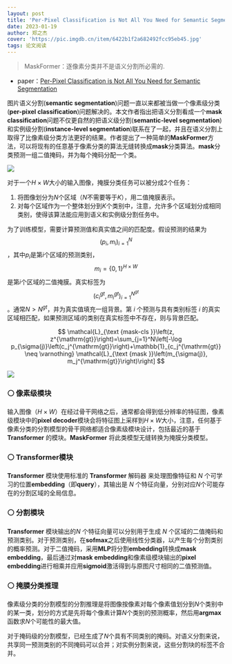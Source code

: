```yaml
---
layout: post
title: 'Per-Pixel Classification is Not All You Need for Semantic Segmentation'
date: 2023-01-19
author: 郑之杰
cover: 'https://pic.imgdb.cn/item/6422b1f2a682492fcc95eb45.jpg'
tags: 论文阅读
---
```


> MaskFormer：逐像素分类并不是语义分割所必需的.

- paper：[Per-Pixel Classification is Not All You Need for Semantic Segmentation](https://arxiv.org/abs/2107.06278)

图片语义分割(**semantic segmentation**)问题一直以来都被当做一个像素级分类(**per-pixel classification**)问题解决的。本文作者指出把语义分割看成一个**mask classification**问题不仅更自然的把语义级分割(**semantic-level segmentation**)和实例级分割(**instance-level segmentation**)联系在了一起，并且在语义分割上取得了比像素级分类方法更好的结果。作者提出了一种简单的**MaskFormer**方法，可以将现有的任意基于像素分类的算法无缝转换成**mask**分类算法。**mask**分类预测一组二值掩码，并为每个掩码分配一个类。

![](https://pic.imgdb.cn/item/642e78f4a682492fcccefaa6.jpg)

对于一个$H\times W$大小的输入图像，掩膜分类任务可以被分成2个任务：
1. 将图像划分为$N$个区域（$N$不需要等于$K$），用二值掩膜表示。
2. 对每个区域作为一个整体划分到$K$个类别中，注意，允许多个区域划分成相同类别，使得该算法能应用到语义和实例级分割任务中。

为了训练模型，需要计算预测值和真实值之间的匹配度。假设预测的结果为$$(p_i,m_i)_{i=1}^N$$，其中$p_i$是第$i$个区域的预测类别，$$m_i=\{0,1\}^{H\times W}$$是第$i$个区域的二值掩膜。真实标签为$$(c_i^{gt},m_i^{gt})_{i=1}^{N^{gt}}$$。通常$N > N^{gt}$，并为真实值填充一组背景。第 $i$ 个预测与具有类别标签 $i$ 的真实区域相匹配，如果预测区域$i$的类别在真实标签中不存在，则与背景匹配。

$$
\mathcal{L}_{\text {mask-cls }}\left(z, z^{\mathrm{gt}}\right)=\sum_{j=1}^N\left[-\log p_{\sigma(j)}\left(c_j^{\mathrm{gt}}\right)+\mathbb{1}_{c_j^{\mathrm{gt}} \neq \varnothing} \mathcal{L}_{\text {mask }}\left(m_{\sigma(j)}, m_j^{\mathrm{gt}}\right)\right]
$$

![](https://pic.imgdb.cn/item/642e7af5a682492fccd18af3.jpg)

### ⚪ 像素级模块

输入图像（$H\times W$）在经过骨干网络之后，通常都会得到低分辨率的特征图，像素级模块中的**pixel decoder**模块会将特征图上采样到$H\times W$大小，注意，任何基于像素分类的分割模型的骨干网络都适合像素级模块设计，包括最近的基于 **Transformer** 的模块。**MaskFormer** 将此类模型无缝转换为掩膜分类模型。

### ⚪ Transformer模块

**Transformer** 模块使用标准的 **Transformer** 解码器 来处理图像特征和 $N$ 个可学习的位置**embedding**（即**query**），其输出是 $N$ 个特征向量，分别对应$N$个可能存在的分割区域的全局信息。

### ⚪ 分割模块

**Transformer** 模块输出的$N$ 个特征向量可以分别用于生成 $N$ 个区域的二值掩码和预测类别。对于预测类别，在**sofmax**之后使用线性分类器，以产生每个分割类别的概率预测。对于二值掩码，采用**MLP**将分割**embedding**转换成**mask embedding**，最后通过对**mask embedding**和像素级模块输出的**pixel embedding**进行相乘并应用**sigmoid**激活得到与原图尺寸相同的二值预测值。

### ⚪ 掩膜分类推理

像素级分类的分割模型的分割推理是将图像按像素对每个像素值划分到$N$个类别中的某一类，划分的方式是先将每个像素计算$N$个类别的预测概率，然后用**argmax**函数求$N$个可能性的最大值。

对于掩码级的分割模型，已经生成了$N$个具有不同类别的掩码。对语义分割来说，共享同一预测类别的不同掩码可以合并；对实例分割来说，这些分割块的标签不合并。